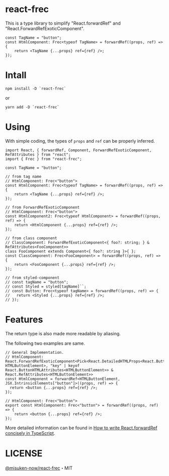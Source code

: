 # react-frec

This is a type library to simplify "React.forwardRef" and "React.ForwardRefExoticComponent".

```
const TagName = "button";
const HtmlComponent: Frec<typeof TagName> = forwardRef((props, ref) => {
    return <TagName {...props} ref={ref} />;
});
```

# Intall

```
npm install -D `react-frec`
```

or

```
yarn add -D `react-frec`
```

# Using

With simple coding, the types of `props` and `ref` can be properly inferred.

```
import React, { forwardRef, Component, ForwardRefExoticComponent, RefAttributes } from "react";
import { Frec } from "react-frec";

const TagName = "button";

// from tag name
// HtmlComponent: Frec<"button">
const HtmlComponent: Frec<typeof TagName> = forwardRef((props, ref) => {
    return <TagName {...props} ref={ref} />;
});

// from ForwardRefExoticComponent
// HtmlComponent: Frec<"button">
const HtmlComponent2: Frec<typeof HtmlComponent> = forwardRef((props, ref) => {
    return <HtmlComponent {...props} ref={ref} />;
});

// from class component
// ClassComponent: ForwardRefExoticComponent<{ foo?: string; } & RefAttributes<FooComponent>>
class FooComponent extends Component<{ foo?: string }>{ };
const ClassComponent: Frec<FooComponent> = forwardRef((props, ref) => {
    return <FooComponent {...props} ref={ref} />;
});

// from styled-component
// const tagName = "button";
// const Styled = styled[tagName]``;
// const Button: Frec<typeof tagName> = forwardRef((props, ref) => {
//   return <Styled {...props} ref={ref} />;
// });
```

# Features

The return type is also made more readable by aliasing.

The following two examples are same.

```
// General Implementation.
// HtmlComponent: React.ForwardRefExoticComponent<Pick<React.DetailedHTMLProps<React.ButtonHTMLAttributes<HTMLButtonElement>, HTMLButtonElement>, "key" | keyof React.ButtonHTMLAttributes<HTMLButtonElement>> & React.RefAttributes<HTMLButtonElement>>
const HtmlComponent = forwardRef<HTMLButtonElement, JSX.IntrinsicElements["button"]>((props, ref) => {
  return <button {...props} ref={ref} />;
});
```

```
// HtmlComponent: Frec<"button">
export const HtmlComponent: Frec<"button"> = forwardRef((props, ref) => {
    return <button {...props} ref={ref} />;
});
```

More detailed information can be found in [How to write React.forwardRef concisely in TypeScript](https://qiita.com/misuken/items/5de8a0b4ca9b2d4504e8).

# LICENSE

[@misuken-now/react-frec](https://github.com/misuken-now/react-frec)・MIT
